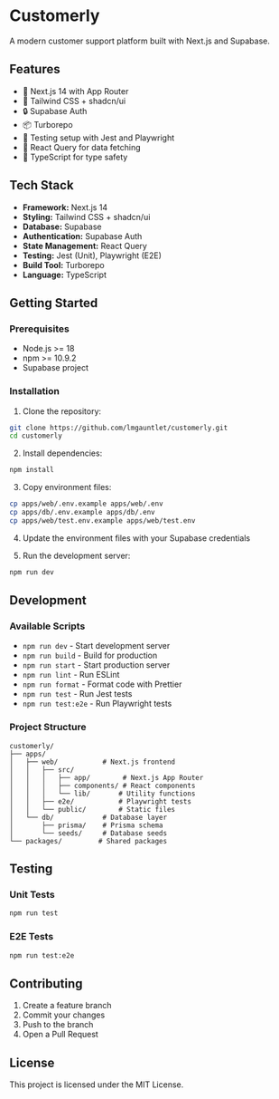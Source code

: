 # Customerly

A modern customer support platform built with Next.js and Supabase.

## Features

- 🚀 Next.js 14 with App Router
- 🎨 Tailwind CSS + shadcn/ui
- 🔒 Supabase Auth
- 📦 Turborepo
- 🧪 Testing setup with Jest and Playwright
- 🔄 React Query for data fetching
- 📝 TypeScript for type safety

## Tech Stack

- **Framework:** Next.js 14
- **Styling:** Tailwind CSS + shadcn/ui
- **Database:** Supabase
- **Authentication:** Supabase Auth
- **State Management:** React Query
- **Testing:** Jest (Unit), Playwright (E2E)
- **Build Tool:** Turborepo
- **Language:** TypeScript

## Getting Started

### Prerequisites

- Node.js >= 18
- npm >= 10.9.2
- Supabase project

### Installation

1. Clone the repository:
```bash
git clone https://github.com/lmgauntlet/customerly.git
cd customerly
```

2. Install dependencies:
```bash
npm install
```

3. Copy environment files:
```bash
cp apps/web/.env.example apps/web/.env
cp apps/db/.env.example apps/db/.env
cp apps/web/test.env.example apps/web/test.env
```

4. Update the environment files with your Supabase credentials

5. Run the development server:
```bash
npm run dev
```

## Development

### Available Scripts

- `npm run dev` - Start development server
- `npm run build` - Build for production
- `npm run start` - Start production server
- `npm run lint` - Run ESLint
- `npm run format` - Format code with Prettier
- `npm run test` - Run Jest tests
- `npm run test:e2e` - Run Playwright tests

### Project Structure

```
customerly/
├── apps/
│   ├── web/           # Next.js frontend
│   │   ├── src/
│   │   │   ├── app/        # Next.js App Router
│   │   │   ├── components/ # React components
│   │   │   └── lib/       # Utility functions
│   │   ├── e2e/           # Playwright tests
│   │   └── public/        # Static files
│   └── db/            # Database layer
│       ├── prisma/    # Prisma schema
│       └── seeds/     # Database seeds
└── packages/         # Shared packages
```

## Testing

### Unit Tests
```bash
npm run test
```

### E2E Tests
```bash
npm run test:e2e
```

## Contributing

1. Create a feature branch
2. Commit your changes
3. Push to the branch
4. Open a Pull Request

## License

This project is licensed under the MIT License.

